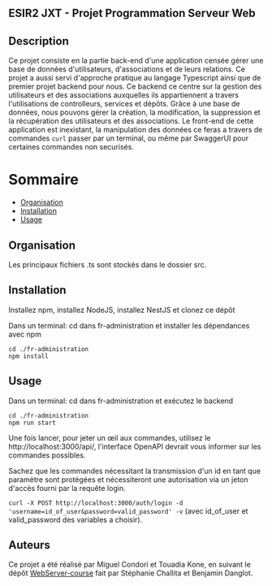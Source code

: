 ## ESIR2 JXT - Projet Programmation Serveur Web

## Description
Ce projet consiste en la partie back-end d'une application censée gérer une base de données d'utilisateurs, d'associations et de leurs relations. Ce projet a aussi servi d'approche pratique au langage Typescript ainsi que de premier projet backend pour nous. Ce backend ce centre sur la gestion des utilisateurs et des associations auxquelles ils appartiennent a travers l'utilisations de controlleurs, services et dépôts. Grâce à une base de données, nous pouvons gérer la création, la modification, la suppression et la récupération des utilisateurs et des associations. Le front-end de cette application est inexistant, la manipulation des données ce feras a travers de commandes `curl` passer par un terminal, ou même par SwaggerUI pour certaines commandes non securisés.

# Sommaire
* [Organisation](#organisation)
* [Installation](#installation)
* [Usage](#usage)

## Organisation
Les principaux fichiers .ts sont stockés dans le dossier src.

## Installation
Installez npm, installez NodeJS, installez NestJS et clonez ce dépôt

Dans un terminal: 
cd dans fr-administration et installer les dépendances avec npm
```
cd ./fr-administration 
npm install
```


## Usage
Dans un terminal: 
cd dans fr-administration et exécutez le backend
```
cd ./fr-administration 
npm run start
```
Une fois lancer, pour jeter un œil aux commandes, utilisez le http://localhost:3000/api/, l'interface OpenAPI devrait vous informer sur les commandes possibles.

Sachez que les commandes nécessitant la transmission d'un id en tant que paramètre sont protégées et nécessiteront une autorisation via un jeton d'accès fourni par la requête login.

`curl -X POST http://localhost:3000/auth/login -d 'username=id_of_user&password=valid_password' -v` 
(avec id_of_user et valid_password des variables a choisir).



## Auteurs
Ce projet a été réalisé par Miguel Condori et Touadia Kone, en suivant le dépôt [WebServer-course](https://github.com/stephaniechallita/WebServer-course) fait par Stéphanie Challita et Benjamin Danglot.
